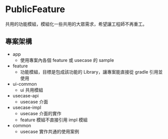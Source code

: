 PublicFeature
===
共用的功能模組，模組化一些共用的大眾需求，希望讓工程師不再重工。

## 專案架構

- app
  - 使用專案內各個 feature 或 usecase 的 sample
- feature
  - 功能模組，目標是包成該功能的 Library，讓專案能直接從 gradle 引用並使用
- ui-common
  - ui 共用模組
- usecase-api
  - usecase 介面
- usecase-impl
  - usecase 介面的實作
  - feature 模組不直接引用 impl 模組
- common
  - usecase 實作共通的使用案例
